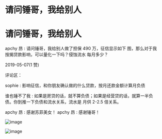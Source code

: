 # 请问锤哥，我给别人

# 请问锤哥，我给别人

apchy 昂 : 请问锤哥，我给别人做了担保 490 万，征信显示如下 图，那么对于我按揭贷款影响，可以量化一下吗？侵蚀流水 每月多少？

2019-05-07(1 赞)

评论区：

sophie : 影响征信，和你朋友确认做的什么贷款，按月还款金额计算月负债

谁也锤不了我 : 如果是房贷的话，就不算负债；如果是经营贷的话，就算一半负债。你到推一下负债和流水关系，流水是 月供 2-2.5 倍关系。

apchy 昂 : 感谢苏菲美女！ apchy 昂 : 感谢锤哥！

![image](img/Image_0227.png)

![image](img/Image_0237.png)
